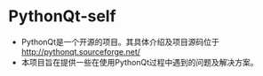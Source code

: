 # PythonQt-self

- PythonQt是一个开源的项目。其具体介绍及项目源码位于 http://pythonqt.sourceforge.net/
- 本项目旨在提供一些在使用PythonQt过程中遇到的问题及解决方案。
